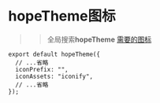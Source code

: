 # hopeTheme图标

> > 全局搜索**hopeTheme** [需要的图标](https://icon-sets.iconify.design/logos/)

```
export default hopeTheme({
  // ...省略
  iconPrefix: "",
  iconAssets: "iconify",
  // ...省略
});
```
